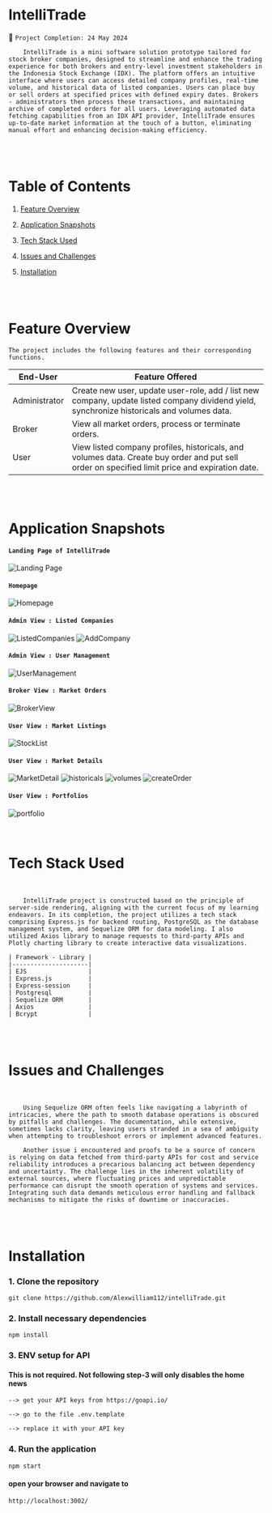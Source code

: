 
# IntelliTrade

📆 `Project Completion: 24 May 2024`

        IntelliTrade is a mini software solution prototype tailored for stock broker companies, designed to streamline and enhance the trading experience for both brokers and entry-level investment stakeholders in the Indonesia Stock Exchange (IDX). The platform offers an intuitive interface where users can access detailed company profiles, real-time volume, and historical data of listed companies. Users can place buy or sell orders at specified prices with defined expiry dates. Brokers - administrators then process these transactions, and maintaining archive of completed orders for all users. Leveraging automated data fetching capabilities from an IDX API provider, IntelliTrade ensures up-to-date market information at the touch of a button, eliminating manual effort and enhancing decision-making efficiency.

<br>
<br>

# Table of Contents
1. [Feature Overview](#Features)

2. [Application Snapshots](#snapshots) 

3. [Tech Stack Used](#TechUsed)

4. [Issues and Challenges](#Issues)

5. [Installation](#Installation)
<br>
<br>

# Feature Overview

    The project includes the following features and their corresponding functions.

| End-User      | Feature Offered                 |
|---------------|-------------------------------|
| Administrator     | Create new user, update user-role, add / list new company, update listed company dividend yield, synchronize historicals and volumes data. |
| Broker    | View all market orders, process or terminate orders. |
| User | View listed company profiles, historicals, and volumes data. Create buy order and put sell order on specified limit price and expiration date.            |

<br>
<br>

# Application Snapshots


#### `Landing Page of IntelliTrade`
![Landing Page](./showcase/landingPage.jpg)

#### `Homepage`
![Homepage](./showcase/home.jpg)

#### `Admin View : Listed Companies`
![ListedCompanies](./showcase/companyList.jpg)
![AddCompany](./showcase/companyAdd.jpg)

#### `Admin View : User Management`
![UserManagement](./showcase/userManage.jpg)

#### `Broker View : Market Orders`
![BrokerView](./showcase/manageOrder.jpg)

#### `User View : Market Listings`
![StockList](./showcase/markets.jpg)

#### `User View : Market Details`
![MarketDetail](./showcase/companyProfile.jpg)
![historicals](./showcase/historicalData.jpg)
![volumes](./showcase/volumeData.jpg)
![createOrder](./showcase/createOrder.jpg)

#### `User View : Portfolios`
![portfolio](./showcase/portfolio.jpg)
<br>
<br>
<br>

# Tech Stack Used
<br>

        IntelliTrade project is constructed based on the principle of server-side rendering, aligning with the current focus of my learning endeavors. In its completion, the project utilizes a tech stack comprising Express.js for backend routing, PostgreSQL as the database management system, and Sequelize ORM for data modeling. I also utilized Axios library to manage requests to third-party APIs and Plotly charting library to create interactive data visualizations.

    | Framework - Library |
    |---------------------|
    | EJS                 |
    | Express.js          |
    | Express-session     |
    | Postgresql          |
    | Sequelize ORM       |
    | Axios               |
    | Bcrypt              |

<br>
<br>

# Issues and Challenges
<br>

        Using Sequelize ORM often feels like navigating a labyrinth of intricacies, where the path to smooth database operations is obscured by pitfalls and challenges. The documentation, while extensive, sometimes lacks clarity, leaving users stranded in a sea of ambiguity when attempting to troubleshoot errors or implement advanced features.

        Another issue i encountered and proofs to be a source of concern is relying on data fetched from third-party APIs for cost and service reliability introduces a precarious balancing act between dependency and uncertainty. The challenge lies in the inherent volatility of external sources, where fluctuating prices and unpredictable performance can disrupt the smooth operation of systems and services. Integrating such data demands meticulous error handling and fallback mechanisms to mitigate the risks of downtime or inaccuracies. 

<br>
<br>

# Installation

### 1.  Clone the repository
    git clone https://github.com/Alexwilliam112/intelliTrade.git

### 2.  Install necessary dependencies
    npm install

### 3.  ENV setup for API
#### This is not required. Not following step-3 will only disables the home news

    --> get your API keys from https://goapi.io/

    --> go to the file .env.template

    --> replace it with your API key

### 4.  Run the application

    npm start

#### open your browser and navigate to
    http://localhost:3002/